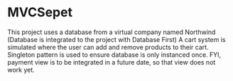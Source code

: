 # MVCSepet
This project uses a database from a virtual company named Northwind (Database is integrated to the project with Database First) 
A cart system is simulated where the user can add and remove products to their cart. 
Singleton pattern is used to ensure database is only instanced once. 
FYI, payment view is to be integrated in a future date, so that view does not work yet.

